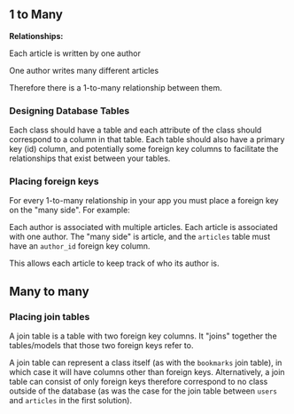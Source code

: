 ## 1 to Many

**Relationships:**

Each article is written by one author

One author writes many different articles

Therefore there is a 1-to-many relationship between them.


### Designing Database Tables
Each class should have a table and each attribute of the class should correspond to a column in that table. Each table should also have a primary key (id) column, and potentially some foreign key columns to facilitate the relationships that exist between your tables.

### Placing foreign keys
For every 1-to-many relationship in your app you must place a foreign key on the "many side". For example:

Each author is associated with multiple articles. Each article is associated with one author. The "many side" is article, and the ```articles``` table must have an ```author_id``` foreign key column.

This allows each article to keep track of who its author is.


## Many to many

### Placing join tables
A join table is a table with two foreign key columns. It "joins" together the tables/models that those two foreign keys refer to.

A join table can represent a class itself (as with the ```bookmarks``` join table), in which case it will have columns other than foreign keys. Alternatively, a join table can consist of only foreign keys therefore correspond to no class outside of the database (as was the case for the join table between ```users``` and ```articles``` in the first solution).

